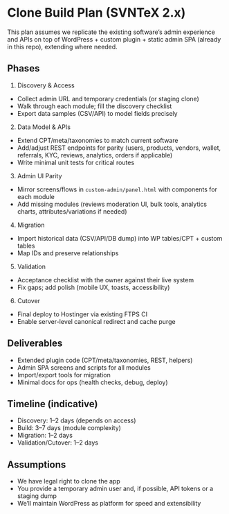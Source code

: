 # Clone Build Plan (SVNTeX 2.x)

This plan assumes we replicate the existing software’s admin experience and APIs on top of WordPress + custom plugin + static admin SPA (already in this repo), extending where needed.

## Phases
1) Discovery & Access
- Collect admin URL and temporary credentials (or staging clone)
- Walk through each module; fill the discovery checklist
- Export data samples (CSV/API) to model fields precisely

2) Data Model & APIs
- Extend CPT/meta/taxonomies to match current software
- Add/adjust REST endpoints for parity (users, products, vendors, wallet, referrals, KYC, reviews, analytics, orders if applicable)
- Write minimal unit tests for critical routes

3) Admin UI Parity
- Mirror screens/flows in `custom-admin/panel.html` with components for each module
- Add missing modules (reviews moderation UI, bulk tools, analytics charts, attributes/variations if needed)

4) Migration
- Import historical data (CSV/API/DB dump) into WP tables/CPT + custom tables
- Map IDs and preserve relationships

5) Validation
- Acceptance checklist with the owner against their live system
- Fix gaps; add polish (mobile UX, toasts, accessibility)

6) Cutover
- Final deploy to Hostinger via existing FTPS CI
- Enable server-level canonical redirect and cache purge

## Deliverables
- Extended plugin code (CPT/meta/taxonomies, REST, helpers)
- Admin SPA screens and scripts for all modules
- Import/export tools for migration
- Minimal docs for ops (health checks, debug, deploy)

## Timeline (indicative)
- Discovery: 1–2 days (depends on access)
- Build: 3–7 days (module complexity)
- Migration: 1–2 days
- Validation/Cutover: 1–2 days

## Assumptions
- We have legal right to clone the app
- You provide a temporary admin user and, if possible, API tokens or a staging dump
- We’ll maintain WordPress as platform for speed and extensibility

